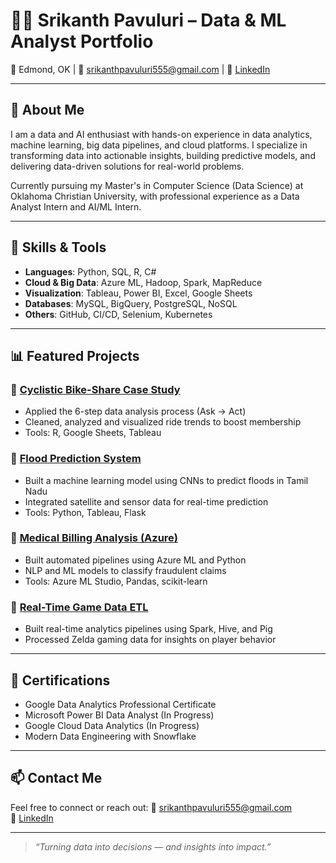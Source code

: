 # 👨‍💻 Srikanth Pavuluri – Data & ML Analyst Portfolio

📍 Edmond, OK | 📧 srikanthpavuluri555@gmail.com | 🔗 [LinkedIn](https://www.linkedin.com/in/sripavuluri/)

---

## 🚀 About Me

I am a data and AI enthusiast with hands-on experience in data analytics, machine learning, big data pipelines, and cloud platforms. I specialize in transforming data into actionable insights, building predictive models, and delivering data-driven solutions for real-world problems.

Currently pursuing my Master's in Computer Science (Data Science) at Oklahoma Christian University, with professional experience as a Data Analyst Intern and AI/ML Intern.

---

## 🧠 Skills & Tools

- **Languages**: Python, SQL, R, C#
- **Cloud & Big Data**: Azure ML, Hadoop, Spark, MapReduce
- **Visualization**: Tableau, Power BI, Excel, Google Sheets
- **Databases**: MySQL, BigQuery, PostgreSQL, NoSQL
- **Others**: GitHub, CI/CD, Selenium, Kubernetes

---

## 📊 Featured Projects

### 🔹 [Cyclistic Bike-Share Case Study](./Cyclistic-Bike-Share-Case-Study)
- Applied the 6-step data analysis process (Ask → Act)
- Cleaned, analyzed and visualized ride trends to boost membership
- Tools: R, Google Sheets, Tableau

### 🔹 [Flood Prediction System](./Flood-Prediction-System)
- Built a machine learning model using CNNs to predict floods in Tamil Nadu
- Integrated satellite and sensor data for real-time prediction
- Tools: Python, Tableau, Flask

### 🔹 [Medical Billing Analysis (Azure)](./Medical-Billing-Azure)
- Built automated pipelines using Azure ML and Python
- NLP and ML models to classify fraudulent claims
- Tools: Azure ML Studio, Pandas, scikit-learn

### 🔹 [Real-Time Game Data ETL](./Gaming-ETL-Pipeline)
- Built real-time analytics pipelines using Spark, Hive, and Pig
- Processed Zelda gaming data for insights on player behavior

---

## 📜 Certifications

- Google Data Analytics Professional Certificate
- Microsoft Power BI Data Analyst (In Progress)
- Google Cloud Data Analytics (In Progress)
- Modern Data Engineering with Snowflake

---

## 📫 Contact Me

Feel free to connect or reach out:
📧 srikanthpavuluri555@gmail.com  
🔗 [LinkedIn](https://www.linkedin.com/in/sripavuluri/)

---

> *“Turning data into decisions — and insights into impact.”*
